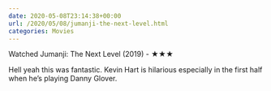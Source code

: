 ```yaml
---
date: 2020-05-08T23:14:38+00:00
url: /2020/05/08/jumanji-the-next-level.html
categories: Movies
---
```

Watched Jumanji: The Next Level (2019) - ★★★

Hell yeah this was fantastic. Kevin Hart is hilarious especially in
the first half when he’s playing Danny Glover.


